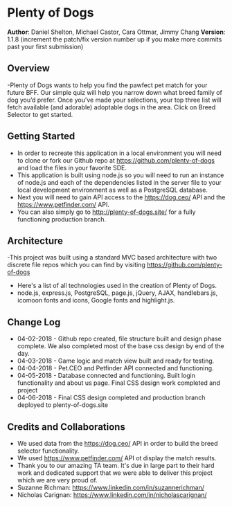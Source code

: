 # Plenty of Dogs

**Author**: Daniel Shelton, Michael Castor, Cara Ottmar, Jimmy Chang
**Version**: 1.1.8 (increment the patch/fix version number up if you make more commits past your first submission)

## Overview
-Plenty of Dogs wants to help you find the pawfect pet match for your future BFF. Our simple quiz will help you narrow down what breed family of dog you’d prefer. Once you’ve made your selections, your top three list will fetch available (and adorable) adoptable dogs in the area. Click on Breed Selector to get started.

## Getting Started
- In order to recreate this application in a local environment you will need to clone or fork our Github repo at https://github.com/plenty-of-dogs and load the files in your favorite SDE.  
- This application is built using node.js so you will need to run an instance of node.js and each of the dependencies listed in the server file to your local development environment as well as a PostgreSQL database.
- Next you will need to gain API access to the https://dog.ceo/ API and the https://www.petfinder.com/ API.  
- You can also simply go to http://plenty-of-dogs.site/ for a fully functioning production branch.  

## Architecture
-This project was built using a standard MVC based architecture with two discrete file repos which you can find by visiting https://github.com/plenty-of-dogs  
- Here's a list of all technologies used in the creation of Plenty of Dogs.
- node.js, express.js, PostgreSQL, page.js, jQuery, AJAX, handlebars.js, icomoon fonts and icons, Google fonts and highlight.js.     

## Change Log

- 04-02-2018 - Github repo created, file structure built and design phase complete.  We also completed most of the base css design by end of the day.
- 04-03-2018 - Game logic and match view built and ready for testing.
- 04-04-2018 - Pet.CEO and Petfinder API connected and functioning. 
- 04-05-2018 - Database connected and functioning.  Built login functionality and about us page.  Final CSS design work completed and project 
- 04-06-2018 - Final CSS design completed and production branch deployed to plenty-of-dogs.site

## Credits and Collaborations
- We used data from the https://dog.ceo/ API in order to build the breed selector functionality. 
- We used https://www.petfinder.com/ API ot display the match results.
- Thank you to our amazing TA team.  It's due in large part to their hard work and dedicated support that we were able to deliver this project which we are very proud of.  
- Suzanne Richman:  https://www.linkedin.com/in/suzannerichman/
- Nicholas Carignan:  https://www.linkedin.com/in/nicholascarignan/ 
